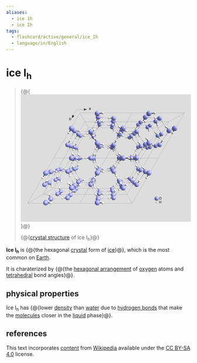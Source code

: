 ```yaml
---
aliases:
  - ice 1h
  - ice Ih
tags:
  - flashcard/active/general/ice_Ih
  - language/in/English
---
```


# ice I<sub>h</sub>

> {@{![Structure of ice I<sub>h</sub>](../../archives/Wikimedia%20Commons/Cryst%20struct%20ice.png)}@}
>
> {@{[crystal structure](crystal%20structure.md) of ice I<sub>h</sub>}@}

__Ice I<sub>h</sub>__ is {@{the hexagonal [crystal](crystal.md) form of [ice](ice.md)}@}, which is the most common on [Earth](Earth.md).

It is charaterized by {@{the [hexagonal arrangement](hexagonal%20crystal%20family.md) of [oxygen](oxygen.md) atoms and [tetrahedral](tetrahedron.md) bond angles}@}.

## physical properties

Ice I<sub>h</sub> has {@{lower [density](density.md) than [water](water.md) due to [hydrogen bonds](hydrogen%20bond.md) that make the [molecules](molecule.md) closer in the [liquid](liquid.md) phase}@}.

## references

This text incorporates [content](https://en.wikipedia.org/wiki/ice_Ih) from [Wikipedia](Wikipedia.md) available under the [CC BY-SA 4.0](https://creativecommons.org/licenses/by-sa/4.0/) license.
